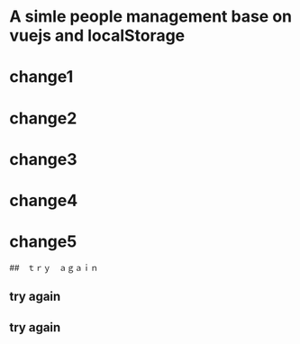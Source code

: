 # A simle people management base on vuejs and localStorage

# change1

# change2

# change3

# change4
# change5

##　ｔｒｙ　ａｇａｉｎ

## try again

## try again